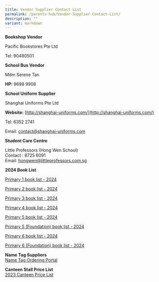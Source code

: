 ```yaml
---
title: Vendor Supplier Contact List
permalink: /parents-hub/Vendor-Supplier-Contact-List/
description: ""
variant: markdown
---
```

**Bookshop Vendor**

Pacific Bookstores Pte Ltd

Tel: 90480501

**School Bus Vendor**

Mdm Serene Tan

**HP:**&nbsp;9698 9908

**School Uniform Supplier**

Shanghai Uniforms Pte Ltd

**Website:**&nbsp;[http://shanghai-uniforms.com/](http://shanghai-uniforms.com/)

Tel: 6352 2741

Email:&nbsp;[contact@shanghai-uniforms.com](mailto:contact@shanghai-uniforms.com)&nbsp;

**Student Care Centre**

Little Professors (Hong Wen School)  
Contact : 8725 6091  
Email:&nbsp;[hongwen@littleprofessors.com.sg](mailto:hongwen@littleprofessors.com.sg)

**2024 Book List**

[Primary 1 book list - 2024](/files/Parents'%20Hub/Booklists_2024/P1_Booklist_2024.pdf)

[Primary 2 book list - 2024](/files/Parents'%20Hub/Booklists_2024/P2_Booklist_2024.pdf)

[Primary 3 book list - 2024](/files/Parents'%20Hub/Booklists_2024/P3_Booklist_2024.pdf)

[Primary 4 book list - 2024](/files/Parents'%20Hub/Booklists_2024/P4_Booklist_2024.pdf)

[Primary 5 book list - 2024](/files/Parents'%20Hub/Booklists_2024/P5_Booklist_2024.pdf)

[Primary 5 (Foundation) book list - 2024](/files/Parents'%20Hub/Booklists_2024/P5_F_Booklist_2024.pdf)

[Primary 6 book list - 2024](/files/Parents'%20Hub/Booklists_2024/P6_Booklist_2024.pdf)

[Primary 6 (Foundation) book list - 2024](/files/Parents'%20Hub/Booklists_2024/P6_F_Booklist_2024.pdf)


<!-- 

**2023 Book List**  
[Primary 1 book list – 2023](/files/Parents'%20Hub/Vendorsupplier%20contact%20list/p1_bklist_2023.pdf)  
[Primary 2 book list-2023](/files/Parents'%20Hub/Vendorsupplier%20contact%20list/p2_bklist_2023.pdf)  
[Primary 3 book list-2023](/files/Parents'%20Hub/Vendorsupplier%20contact%20list/p3_bklist_2023.pdf)     
[Primary 4 book list – 2023](/files/Parents'%20Hub/Vendorsupplier%20contact%20list/p4_bklist_2023.pdf)  
[Primary 5 book list – 2023](/files/Parents'%20Hub/Vendorsupplier%20contact%20list/p5_bklist_2023.pdf)  
[Primary 5 (Foundation) book list – 2023](/files/Parents'%20Hub/Vendorsupplier%20contact%20list/p5_fdn_bklist_2023.pdf)  
[Primary 6 book list – 2023](/files/Parents'%20Hub/Vendorsupplier%20contact%20list/p6_bklist_2023.pdf)  
[Primary 6 ( Foundation) book list -2023](/files/Parents'%20Hub/Vendorsupplier%20contact%20list/p6_fdn_bklist_2023.pdf)

-->


**Name Tag Suppliers**  
[Name Tag Ordering Portal](http://www.stitchwerkz.sg/nametags_hws)

**Canteen Stall Price List**  
[2023 Canteen Price List](/files/Parents'%20Hub/Vendorsupplier%20contact%20list/Canteen_prices_2023.pdf)

